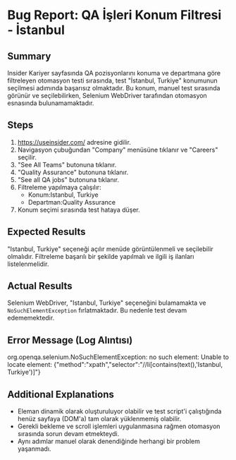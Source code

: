 # Bug Report: QA İşleri Konum Filtresi - İstanbul

## Summary  
Insider Kariyer sayfasında QA pozisyonlarını konuma ve departmana göre filtreleyen otomasyon testi sırasında, test "İstanbul, Turkiye" konumunun seçilmesi adımında başarısız olmaktadır. Bu konum, manuel test sırasında görünür ve seçilebilirken, Selenium WebDriver tarafından otomasyon esnasında bulunamamaktadır.

## Steps 
1. https://useinsider.com/ adresine gidilir.  
2. Navigasyon çubuğundan "Company" menüsüne tıklanır ve "Careers" seçilir. 
3. "See All Teams" butonuna tıklanır. 
4. "Quality Assurance" butonuna tıklanır.
5. "See all QA jobs" butonuna tıklanır.  
6. Filtreleme yapılmaya çalışılır:  
   - Konum:Istanbul, Turkiye 
   - Departman:Quality Assurance  
7. Konum seçimi sırasında test hataya düşer.

## Expected Results  
"Istanbul, Turkiye" seçeneği açılır menüde görüntülenmeli ve seçilebilir olmalıdır. Filtreleme başarılı bir şekilde yapılmalı ve ilgili iş ilanları listelenmelidir.

## Actual Results
Selenium WebDriver, "Istanbul, Turkiye" seçeneğini bulamamakta ve `NoSuchElementException` fırlatmaktadır. Bu nedenle test devam edememektedir.

## Error Message (Log Alıntısı)
org.openqa.selenium.NoSuchElementException: no such element: Unable to locate element: {"method":"xpath","selector":"//li[contains(text(),'Istanbul, Turkiye')]"}


## Additional Explanations
- Eleman dinamik olarak oluşturuluyor olabilir ve test script'i çalıştığında henüz sayfaya (DOM'a) tam olarak yüklenmemiş olabilir.  
- Gerekli bekleme ve scroll işlemleri uygulanmasına rağmen otomasyon sırasında sorun devam etmekteydi.  
- Aynı adımlar manuel olarak denendiğinde herhangi bir problem yaşanmadı.




